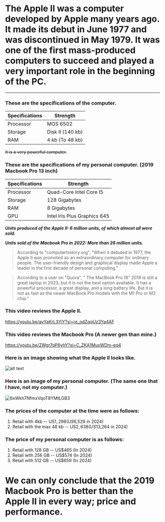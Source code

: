 # The Apple II was a computer developed by Apple many years ago. It made its debut in June 1977 and was discontinued in May 1979. It was one of the first mass-produced computers to succeed and played a very important role in the beginning of the PC.
____

### These are the specifications of the computer.   

| Specifications | Strength        |     
|----------------|-----------------| 
|Processor       | MOS 6502        |   
|Storage         | Disk II (140 kb)|
|RAM             | 4 kb (To 48 kb) |    

~~It is a very powerful computer.~~

###  These are the specifications of my personal computer. (2019 Macbook Pro 13 inch)

| Specifications | Strength                     |
|----------------|------------------------------|
| Processor      | Quad-Core Intel Core I5      | 
| Storage        | 128 Gigabytes                |
| RAM            | 8 Gigabytes                  |
| GPU            | Intel Iris Plus Graphics 645 |
   
***Units produced of the Apple II: 6 million units, of which almost all were sold.***

***Units sold of the Macbook Pro in 2022: More than 26 million units.***

> According to "computerhistory.org", "When it debuted in 1977, the Apple II was promoted as an extraordinary computer for ordinary people. The user-friendly design and graphical display made Apple a leader in the first decade of personal computing."

> According to a user on "Quora", "
The MacBook Pro 16" 2019 is still a great laptop in 2023, but it is not the best option available. It has a powerful processor, a great display, and a long battery life. But it is not as fast as the newer MacBook Pro models with the M1 Pro or M2 chip."

### This video reviews the Apple II.
<https://youtu.be/avYaKrL3YiY?si=re_odZqqUz3Ya4AF>

### This video reviews the Macbook Pro (A newer gen than mine.)
<https://youtu.be/ZWgr7qP6yhY?si=C_ZKA1MuxWDm-eq4>

### Here is an image showing what the Apple II looks like.
![alt text](https://i.redd.it/value-of-apple-iie-v0-tj9e8mh36pjb1.jpg?width=2412&format=pjpg&auto=webp&s=c817e9719aad50a3f726eab95e5e225b6b2178bf)


### Here is an image of my personal computer. (The same one that I have, not my computer.)
![6xWkh7NfmxVqoT8YMtLGB3](https://github.com/AlexGuittet/AppleII/assets/156182640/1ca81efc-0bc4-46e8-b0f7-cd39aacc0415)

### The prices of the computer at the time were as follows:
1. Retail with 4kb -- US$1,298 (US$6,526 in 2024)
2. Retail with the max 48 kb -- US$2,638 (US$13,264 in 2024)

### The price of my personal computer is as follows:
1. Retail with 128 GB -- US$465 (In 2024)
2. Retail with 256 GB -- US$574 (In 2024)
3. Retail with 512 GB -- US$659 (In 2024)


# We can only conclude that the 2019 Macbook Pro is better than the Apple II in every way; price and performance.
